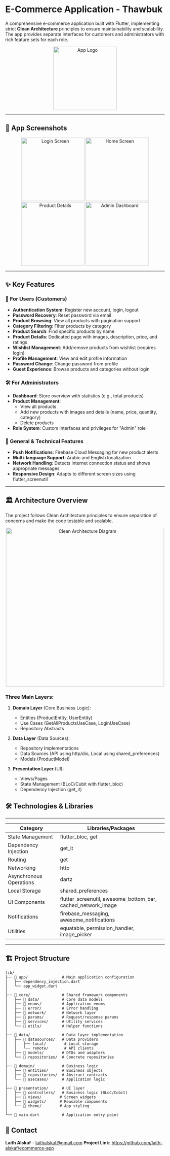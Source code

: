 # E-Commerce Application - Thawbuk

A comprehensive e-commerce application built with Flutter, implementing strict **Clean Architecture** principles to ensure maintainability and scalability. The app provides separate interfaces for customers and administrators with rich feature sets for each role.

<p align="center">
  <img src="assets/app_logo.png" width="200" alt="App Logo">
</p>

---

## 📸 App Screenshots
<p align="center">
  <img src="screenshots/login.png" width="200" alt="Login Screen">
  <img src="screenshots/home.png" width="200" alt="Home Screen">
  <img src="screenshots/product_details.png" width="200" alt="Product Details">
  <img src="screenshots/admin_dashboard.png" width="200" alt="Admin Dashboard">
</p>

---

## ✨ Key Features
### 👤 For Users (Customers)
- **Authentication System**: Register new account, login, logout
- **Password Recovery**: Reset password via email
- **Product Browsing**: View all products with pagination support
- **Category Filtering**: Filter products by category
- **Product Search**: Find specific products by name
- **Product Details**: Dedicated page with images, description, price, and ratings
- **Wishlist Management**: Add/remove products from wishlist (requires login)
- **Profile Management**: View and edit profile information
- **Password Change**: Change password from profile
- **Guest Experience**: Browse products and categories without login

### 🛠️ For Administrators
- **Dashboard**: Store overview with statistics (e.g., total products)
- **Product Management**:
    - View all products
    - Add new products with images and details (name, price, quantity, category)
    - Delete products
- **Role System**: Custom interfaces and privileges for "Admin" role

### 🚀 General & Technical Features
- **Push Notifications**: Firebase Cloud Messaging for new product alerts
- **Multi-language Support**: Arabic and English localization
- **Network Handling**: Detects internet connection status and shows appropriate messages
- **Responsive Design**: Adapts to different screen sizes using flutter_screenutil

---

## 🏛️ Architecture Overview
The project follows Clean Architecture principles to ensure separation of concerns and make the code testable and scalable.

<p align="center">
  <img src="assets/architecture_diagram.png" width="500" alt="Clean Architecture Diagram">
</p>

### Three Main Layers:
1. **Domain Layer** (Core Business Logic):
    - Entities (ProductEntity, UserEntity)
    - Use Cases (GetAllProductsUseCase, LoginUseCase)
    - Repository Abstracts

2. **Data Layer** (Data Sources):
    - Repository Implementations
    - Data Sources (API using http/dio, Local using shared_preferences)
    - Models (ProductModel)

3. **Presentation Layer** (UI):
    - Views/Pages
    - State Management (BLoC/Cubit with flutter_bloc)
    - Dependency Injection (get_it)



## 🛠️ Technologies & Libraries
---
| Category               | Libraries/Packages                          |
|------------------------|---------------------------------------------|
| State Management       | flutter_bloc, get                           |
| Dependency Injection   | get_it                                      |
| Routing                | get                                         |
| Networking             | http                                        |
| Asynchronous Operations| dartz                                       |
| Local Storage          | shared_preferences                          |
| UI Components          | flutter_screenutil, awesome_bottom_bar, cached_network_image |
| Notifications          | firebase_messaging, awesome_notifications   |
| Utilities              | equatable, permission_handler, image_picker |
---

## 🏗️ Project Structure

```text
lib/
├── 📂 app/               # Main application configuration
│   ├── dependency_injection.dart
│   └── app_widget.dart
│
├── 📂 core/              # Shared framework components
│   ├── 📁 data/          # Core data models
│   ├── 📁 enums/         # Application enums
│   ├── 📁 error/         # Error handling
│   ├── 📁 network/       # Network layer
│   ├── 📁 params/        # Request/response params
│   ├── 📁 services/      # Utility services
│   └── 📁 utils/         # Helper functions
│
├── 📂 data/              # Data layer implementation
│   ├── 📁 datasources/   # Data providers
│   │   ├── local/        # Local storage
│   │   └── remote/       # API clients
│   ├── 📁 models/        # DTOs and adapters
│   └── 📁 repositories/  # Concrete repositories
│
├── 📂 domain/            # Business logic
│   ├── 📁 entities/      # Business objects
│   ├── 📁 repositories/  # Abstract contracts
│   └── 📁 usecases/      # Application logic
│
├── 📂 presentation/      # UI layer
│   ├── 📁 controllers/   # Business logic (BLoC/Cubit)
│   ├── 📁 views/        # Screen widgets
│   ├── 📁 widgets/      # Reusable components
│   └── 📁 theme/        # App styling
│
└── 📄 main.dart          # Application entry point
```
## 📧 Contact

**Laith Alskaf** - laithalskaf@gmail.com
**Project Link**: https://github.com/laith-alskaf/ecommerce-app